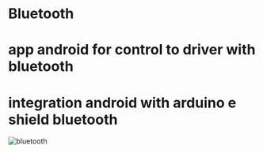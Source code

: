 # Bluetooth
# app android for control to driver with bluetooth
# integration android with arduino e shield bluetooth 

![bluetooth](https://cloud.githubusercontent.com/assets/9941818/15638881/1572ae64-25f3-11e6-8425-2111e9c6bec0.png)
